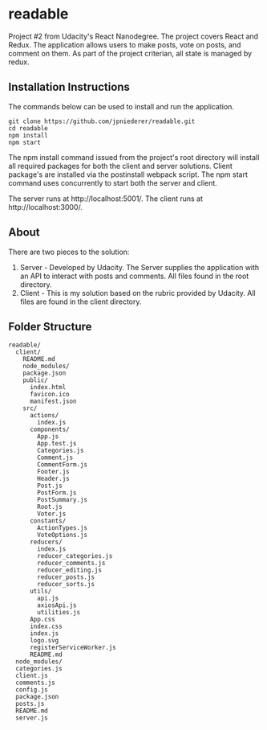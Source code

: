 # readable
Project #2 from Udacity's React Nanodegree. The project covers React and Redux. The application allows users to make posts, vote on posts, and comment on them. As part of the project criterian, all state is managed by redux.

## Installation Instructions
The commands below can be used to install and run the application.

```
git clone https://github.com/jpniederer/readable.git
cd readable
npm install
npm start
```

The npm install command issued from the project's root directory will install all required packages for both the client and server solutions. Client package's are installed via the postinstall webpack script. The npm start command uses concurrently to start both the server and client.

The server runs at http://localhost:5001/.
The client runs at http://localhost:3000/.

## About
There are two pieces to the solution:
  1. Server - Developed by Udacity. The Server supplies the application with an API to interact with posts and comments. All files found in the root directory.
  2. Client - This is my solution based on the rubric provided by Udacity. All files are found in the client directory.

  ## Folder Structure

```
readable/
  client/
    README.md
    node_modules/
    package.json
    public/
      index.html
      favicon.ico
      manifest.json
    src/
      actions/
        index.js
      components/
        App.js
        App.test.js
        Categories.js
        Comment.js
        CommentForm.js
        Footer.js
        Header.js
        Post.js
        PostForm.js
        PostSummary.js
        Root.js
        Voter.js
      constants/
        ActionTypes.js
        VoteOptions.js
      reducers/
        index.js
        reducer_categories.js
        reducer_comments.js
        reducer_editing.js
        reducer_posts.js
        reducer_sorts.js
      utils/
        api.js
        axiosApi.js
        utilities.js
      App.css
      index.css
      index.js
      logo.svg
      registerServiceWorker.js
      README.md
  node_modules/
  categories.js
  client.js
  comments.js
  config.js
  package.json
  posts.js
  README.md
  server.js 
```